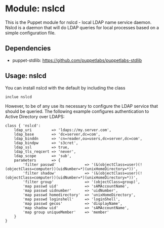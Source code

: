 # Module: nslcd

This is the Puppet module for nslcd - local LDAP name service daemon.
Nslcd is a daemon that will do LDAP queries for local processes based
on a simple configuration file.

## Dependencies

* puppet-stdlib: https://github.com/puppetlabs/puppetlabs-stdlib

## Usage: nslcd

You can install nslcd with the default by including the class

	inclue nslcd

However, to be of any use its necessary to configure the LDAP service
that should be queried. The following example configures authentication
to Active Directory over LDAPS:

	class { 'nslcd':
		ldap_uri         => 'ldaps://my.server.com',
		ldap_base        => 'dc=server,dc=com',
		ldap_binddn      => 'cn=reader,ou=users,dc=server,dc=com',
		ldap_bindpw      => 's3cret',
		ldap_ssl         => true,
		ldap_tls_reqcert => 'never',
		ldap_scope       => 'sub',
		parameters       => {
			'filter passwd'             => '(&(objectClass=user)(!(objectClass=computer))(uidNumber=*)(unixHomeDirectory=*))',
			'filter shadow'             => '(&(objectClass=user)(!(objectClass=computer))(uidNumber=*)(unixHomeDirectory=*))',
			'filter group'              => '(objectClass=group)',
			'map passwd uid'            => 'sAMAccountName',
			'map passwd uidnumber'      => 'uidNumber',
			'map passwd homedirectory'  => 'unixHomeDirectory',
			'map passwd loginshell'     => 'loginShell',
			'map passwd gecos'          => 'displayName',
			'map shadow uid'            => 'sAMAccountName',
			'map group uniqueMember'    => 'member'
		}
	}

